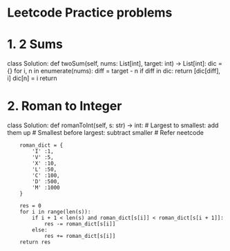 # Leetcode Practice problems

# 1. 2 Sums

class Solution:
    def twoSum(self, nums: List[int], target: int) -> List[int]:
        dic = {}
        for i, n in enumerate(nums): 
            diff = target - n 
            if diff in dic:
                return [dic[diff], i]
            dic[n] = i
        return

# 2. Roman to Integer

class Solution:
    def romanToInt(self, s: str) -> int:
        # Largest to smallest: add them up
        # Smallest before largest: subtract smaller
        # Refer neetcode

        roman_dict = {
            'I' :1,
            'V' :5,
            'X' :10,
            'L' :50,
            'C' :100,
            'D' :500,
            'M' :1000
        }
        
        res = 0
        for i in range(len(s)):
            if i + 1 < len(s) and roman_dict[s[i]] < roman_dict[s[i + 1]]:
                res -= roman_dict[s[i]] 
            else:
                res += roman_dict[s[i]]
        return res
